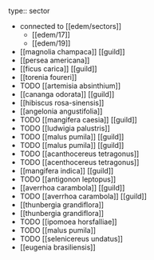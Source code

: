 type:: sector

- connected to [[edem/sectors]]
	- [[edem/17]]
	- [[edem/19]]
- [[magnolia champaca]] [[guild]]
- [[persea americana]]
- [[ficus carica]] [[guild]]
- [[torenia foureri]]
- TODO [[artemisia absinthium]]
- [[cananga odorata]] [[guild]]
- [[hibiscus rosa-sinensis]]
- [[angelonia angustifolia]]
- TODO [[mangifera caesia]] [[guild]]
- TODO [[ludwigia palustris]]
- TODO [[malus pumila]] [[guild]]
- TODO [[malus pumila]] [[guild]]
- TODO [[acanthocereus tetragonus]]
- TODO [[acenthocereus tetragonus]]
- [[mangifera indica]] [[guild]]
- TODO [[antigonon leptopus]]
- [[averrhoa carambola]] [[guild]]
- TODO [[averrhoa carambola]] [[guild]]
- [[thunbergia grandiflora]]
- [[thunbergia grandiflora]]
- TODO [[ipomoea horsfalliae]]
- TODO [[malus pumila]]
- TODO [[selenicereus undatus]]
- [[eugenia brasiliensis]]